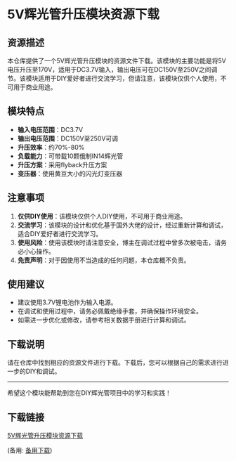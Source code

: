 # 5V辉光管升压模块资源下载

## 资源描述

本仓库提供了一个5V辉光管升压模块的资源文件下载。该模块的主要功能是将5V电压升压至170V，适用于DC3.7V输入，输出电压可在DC150V至250V之间调节。该模块适用于DIY爱好者进行交流学习，但请注意，该模块仅供个人使用，不可用于商业用途。

## 模块特点

- **输入电压范围**：DC3.7V
- **输出电压范围**：DC150V至250V可调
- **升压效率**：约70%-80%
- **负载能力**：可带载10颗俄制IN14辉光管
- **升压方案**：采用flyback升压方案
- **变压器**：使用黄豆大小的闪光灯变压器

## 注意事项

1. **仅供DIY使用**：该模块仅供个人DIY使用，不可用于商业用途。
2. **交流学习**：该模块的设计和优化基于国外大佬的设计，经过重新计算和调试，适合DIY爱好者进行交流学习。
3. **使用风险**：使用该模块时请注意安全，博主在调试过程中曾多次被电击，请务必小心操作。
4. **免责声明**：对于因使用不当造成的任何问题，本仓库概不负责。

## 使用建议

- 建议使用3.7V锂电池作为输入电源。
- 在调试和使用过程中，请务必佩戴绝缘手套，并确保操作环境安全。
- 如需进一步优化或修改，请参考相关数据手册进行计算和调试。

## 下载说明

请在仓库中找到相应的资源文件进行下载。下载后，您可以根据自己的需求进行进一步的DIY和调试。

---

希望这个模块能帮助到您在DIY辉光管项目中的学习和实践！

## 下载链接
[5V辉光管升压模块资源下载](https://pan.quark.cn/s/cdb37d2ac903) 

(备用: [备用下载](https://pan.baidu.com/s/161D1Ot5RkzOr-Pf5pfq8pg?pwd=1234))
